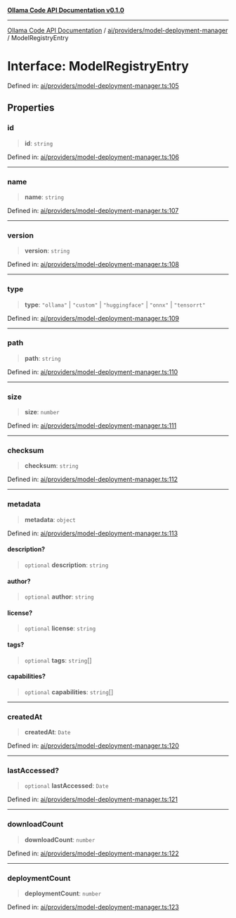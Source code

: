 [**Ollama Code API Documentation v0.1.0**](../../../../README.md)

***

[Ollama Code API Documentation](../../../../modules.md) / [ai/providers/model-deployment-manager](../README.md) / ModelRegistryEntry

# Interface: ModelRegistryEntry

Defined in: [ai/providers/model-deployment-manager.ts:105](https://github.com/erichchampion/ollama-code/blob/78170438060c778413879e5a38e477096b574d9c/ollama-code/src/ai/providers/model-deployment-manager.ts#L105)

## Properties

### id

> **id**: `string`

Defined in: [ai/providers/model-deployment-manager.ts:106](https://github.com/erichchampion/ollama-code/blob/78170438060c778413879e5a38e477096b574d9c/ollama-code/src/ai/providers/model-deployment-manager.ts#L106)

***

### name

> **name**: `string`

Defined in: [ai/providers/model-deployment-manager.ts:107](https://github.com/erichchampion/ollama-code/blob/78170438060c778413879e5a38e477096b574d9c/ollama-code/src/ai/providers/model-deployment-manager.ts#L107)

***

### version

> **version**: `string`

Defined in: [ai/providers/model-deployment-manager.ts:108](https://github.com/erichchampion/ollama-code/blob/78170438060c778413879e5a38e477096b574d9c/ollama-code/src/ai/providers/model-deployment-manager.ts#L108)

***

### type

> **type**: `"ollama"` \| `"custom"` \| `"huggingface"` \| `"onnx"` \| `"tensorrt"`

Defined in: [ai/providers/model-deployment-manager.ts:109](https://github.com/erichchampion/ollama-code/blob/78170438060c778413879e5a38e477096b574d9c/ollama-code/src/ai/providers/model-deployment-manager.ts#L109)

***

### path

> **path**: `string`

Defined in: [ai/providers/model-deployment-manager.ts:110](https://github.com/erichchampion/ollama-code/blob/78170438060c778413879e5a38e477096b574d9c/ollama-code/src/ai/providers/model-deployment-manager.ts#L110)

***

### size

> **size**: `number`

Defined in: [ai/providers/model-deployment-manager.ts:111](https://github.com/erichchampion/ollama-code/blob/78170438060c778413879e5a38e477096b574d9c/ollama-code/src/ai/providers/model-deployment-manager.ts#L111)

***

### checksum

> **checksum**: `string`

Defined in: [ai/providers/model-deployment-manager.ts:112](https://github.com/erichchampion/ollama-code/blob/78170438060c778413879e5a38e477096b574d9c/ollama-code/src/ai/providers/model-deployment-manager.ts#L112)

***

### metadata

> **metadata**: `object`

Defined in: [ai/providers/model-deployment-manager.ts:113](https://github.com/erichchampion/ollama-code/blob/78170438060c778413879e5a38e477096b574d9c/ollama-code/src/ai/providers/model-deployment-manager.ts#L113)

#### description?

> `optional` **description**: `string`

#### author?

> `optional` **author**: `string`

#### license?

> `optional` **license**: `string`

#### tags?

> `optional` **tags**: `string`[]

#### capabilities?

> `optional` **capabilities**: `string`[]

***

### createdAt

> **createdAt**: `Date`

Defined in: [ai/providers/model-deployment-manager.ts:120](https://github.com/erichchampion/ollama-code/blob/78170438060c778413879e5a38e477096b574d9c/ollama-code/src/ai/providers/model-deployment-manager.ts#L120)

***

### lastAccessed?

> `optional` **lastAccessed**: `Date`

Defined in: [ai/providers/model-deployment-manager.ts:121](https://github.com/erichchampion/ollama-code/blob/78170438060c778413879e5a38e477096b574d9c/ollama-code/src/ai/providers/model-deployment-manager.ts#L121)

***

### downloadCount

> **downloadCount**: `number`

Defined in: [ai/providers/model-deployment-manager.ts:122](https://github.com/erichchampion/ollama-code/blob/78170438060c778413879e5a38e477096b574d9c/ollama-code/src/ai/providers/model-deployment-manager.ts#L122)

***

### deploymentCount

> **deploymentCount**: `number`

Defined in: [ai/providers/model-deployment-manager.ts:123](https://github.com/erichchampion/ollama-code/blob/78170438060c778413879e5a38e477096b574d9c/ollama-code/src/ai/providers/model-deployment-manager.ts#L123)
